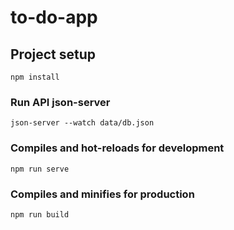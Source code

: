 # to-do-app

## Project setup
```
npm install
```

### Run API json-server
```
json-server --watch data/db.json
```

### Compiles and hot-reloads for development
```
npm run serve
```

### Compiles and minifies for production
```
npm run build
```
